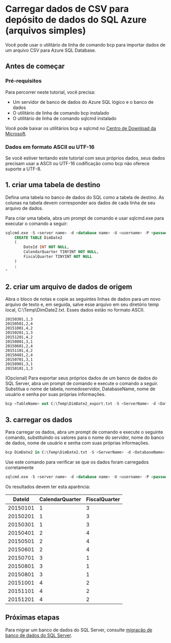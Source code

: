 <properties
   pageTitle="Carregar dados de arquivo CSV para Databaase de SQL Azure (bcp) | Microsoft Azure"
   description="Para um tamanho de dados pequeno, usa bcp para importar dados para o banco de dados do SQL Azure."
   services="sql-database"
   documentationCenter="NA"
   authors="CarlRabeler"
   manager="jhubbard"
   editor=""/>

<tags
   ms.service="sql-database"
   ms.devlang="NA"
   ms.topic="get-started-article"
   ms.tgt_pltfrm="NA"
   ms.workload="data-services"
   ms.date="09/13/2016"
   ms.author="carlrab"/>


# <a name="load-data-from-csv-into-azure-sql-data-warehouse-flat-files"></a>Carregar dados de CSV para depósito de dados do SQL Azure (arquivos simples)

Você pode usar o utilitário de linha de comando bcp para importar dados de um arquivo CSV para Azure SQL Database.

## <a name="before-you-begin"></a>Antes de começar

### <a name="prerequisites"></a>Pré-requisitos

Para percorrer neste tutorial, você precisa:

- Um servidor de banco de dados do Azure SQL lógico e o banco de dados
- O utilitário de linha de comando bcp instalado
- O utilitário de linha de comando sqlcmd instalado

Você pode baixar os utilitários bcp e sqlcmd no [Centro de Download da Microsoft][].

### <a name="data-in-ascii-or-utf-16-format"></a>Dados em formato ASCII ou UTF-16

Se você estiver tentando este tutorial com seus próprios dados, seus dados precisam usar a ASCII ou UTF-16 codificação como bcp não oferece suporte a UTF-8. 

## <a name="1-create-a-destination-table"></a>1. criar uma tabela de destino

Defina uma tabela no banco de dados do SQL como a tabela de destino. As colunas na tabela devem corresponder aos dados de cada linha de seu arquivo de dados.

Para criar uma tabela, abra um prompt de comando e usar sqlcmd.exe para executar o comando a seguir:


```sql
sqlcmd.exe -S <server name> -d <database name> -U <username> -P <password> -I -Q "
    CREATE TABLE DimDate2
    (
        DateId INT NOT NULL,
        CalendarQuarter TINYINT NOT NULL,
        FiscalQuarter TINYINT NOT NULL
    )
    ;
"
```


## <a name="2-create-a-source-data-file"></a>2. criar um arquivo de dados de origem

Abra o bloco de notas e copie as seguintes linhas de dados para um novo arquivo de texto e, em seguida, salve esse arquivo em seu diretório temp local, C:\Temp\DimDate2.txt. Esses dados estão no formato ASCII.

```
20150301,1,3
20150501,2,4
20151001,4,2
20150201,1,3
20151201,4,2
20150801,3,1
20150601,2,4
20151101,4,2
20150401,2,4
20150701,3,1
20150901,3,1
20150101,1,3
```

(Opcional) Para exportar seus próprios dados de um banco de dados do SQL Server, abra um prompt de comando e execute o comando a seguir. Substitua o nome de tabela, nomedoservidor, DatabaseName, nome de usuário e senha por suas próprias informações.

```sql
bcp <TableName> out C:\Temp\DimDate2_export.txt -S <ServerName> -d <DatabaseName> -U <Username> -P <Password> -q -c -t ','
```

## <a name="3-load-the-data"></a>3. carregar os dados
Para carregar os dados, abra um prompt de comando e execute o seguinte comando, substituindo os valores para o nome do servidor, nome do banco de dados, nome de usuário e senha com suas próprias informações.

```sql
bcp DimDate2 in C:\Temp\DimDate2.txt -S <ServerName> -d <DatabaseName> -U <Username> -P <password> -q -c -t  ','
```

Use este comando para verificar se que os dados foram carregados corretamente

```sql
sqlcmd.exe -S <server name> -d <database name> -U <username> -P <password> -I -Q "SELECT * FROM DimDate2 ORDER BY 1;"
```

Os resultados devem ter esta aparência:

DateId |CalendarQuarter |FiscalQuarter
----------- |--------------- |-------------
20150101 |1 |3
20150201 |1 |3
20150301 |1 |3
20150401 |2 |4
20150501 |2 |4
20150601 |2 |4
20150701 |3 |1
20150801 |3 |1
20150801 |3 |1
20151001 |4 |2
20151101 |4 |2
20151201 |4 |2


## <a name="next-steps"></a>Próximas etapas

Para migrar um banco de dados do SQL Server, consulte [migração de banco de dados do SQL Server](sql-database-cloud-migrate.md).

<!--MSDN references-->
[bcp]: https://msdn.microsoft.com/library/ms162802.aspx
[CREATE TABLE syntax]: https://msdn.microsoft.com/library/mt203953.aspx

<!--Other Web references-->
[Centro de Download da Microsoft]: https://www.microsoft.com/download/details.aspx?id=36433
